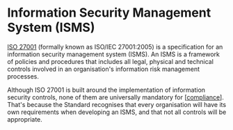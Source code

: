 # Information Security Management System (ISMS)

[ISO 27001](https://en.wikipedia.org/wiki/ISO/IEC_27001) (formally known as ISO/IEC 27001:2005) is a specification for an information security management system (ISMS). An ISMS is a framework of policies and procedures that includes all legal, physical and technical controls involved in an organisation's information risk management processes.

Although ISO 27001 is built around the implementation of information security controls, none of them are universally mandatory for [[compliance]]. That's because the Standard recognises that every organisation will have its own requirements when developing an ISMS, and that not all controls will be appropriate.

[//begin]: # "Autogenerated link references for markdown compatibility"
[compliance]: compliance "Compliance"
[//end]: # "Autogenerated link references"
